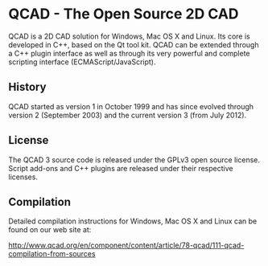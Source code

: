 QCAD - The Open Source 2D CAD
=============================

QCAD is a 2D CAD solution for Windows, Mac OS X and Linux. Its core is developed in C++, based on the Qt tool kit.
QCAD can be extended through a C++ plugin interface as well as through its very powerful and complete scripting 
interface (ECMAScript/JavaScript).

History
-------
QCAD started as version 1 in October 1999 and has since evolved through version 2 (September 2003) 
and the current version 3 (from July 2012).

License
-------
The QCAD 3 source code is released under the GPLv3 open source license. Script add-ons and C++ plugins 
are released under their respective licenses.

Compilation
-----------
Detailed compilation instructions for Windows, Mac OS X and Linux can be found on our web site at:

http://www.qcad.org/en/component/content/article/78-qcad/111-qcad-compilation-from-sources
